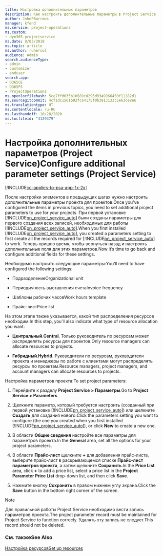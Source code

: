 ```yaml
---
title: Настройка дополнительных параметров
description: Как настроить дополнительные параметры в Project Service
author: JohnPBurrows
manager: kfend
ms.service: project-operations
ms.custom:
- dyn365-projectservice
ms.date: 8/03/2018
ms.topic: article
ms.author: ruhercul
audience: Admin
search.audienceType:
- admin
- customizer
- enduser
search.app:
- D365CE
- D365PS
- ProjectOperations
ms.openlocfilehash: 5ce7ffd635b10689c8295d9349966450f11282d1
ms.sourcegitcommit: 4cf1dc1561b92fca4175f0b3813133c5e63ce8e6
ms.translationtype: HT
ms.contentlocale: ru-RU
ms.lasthandoff: 10/28/2020
ms.locfileid: "4129379"
---
```

# <a name="configure-additional-parameter-settings-project-service"></a><span data-ttu-id="83b0e-103">Настройка дополнительных параметров (Project Service)</span><span class="sxs-lookup"><span data-stu-id="83b0e-103">Configure additional parameter settings (Project Service)</span></span>

[!INCLUDE[cc-applies-to-psa-app-1x-2x](../includes/cc-applies-to-psa-app-1x-2x.md)]

<span data-ttu-id="83b0e-104">После настройки элементов в предыдущих шагах нужно настроить дополнительные параметры проекта для проектов.</span><span class="sxs-lookup"><span data-stu-id="83b0e-104">Once you’ve configured the items in previous topics, you need to set additional project parameters to use for your projects.</span></span> <span data-ttu-id="83b0e-105">При первой установке [!INCLUDE[pn_project_service_auto](../includes/pn-project-service-auto.md)] были созданы параметры для первого создания всех записей, необходимых для работы [!INCLUDE[pn_project_service_auto](../includes/pn-project-service-auto.md)].</span><span class="sxs-lookup"><span data-stu-id="83b0e-105">When you first installed [!INCLUDE[pn_project_service_auto](../includes/pn-project-service-auto.md)], you created a parameters setting to first create all the records required for [!INCLUDE[pn_project_service_auto](../includes/pn-project-service-auto.md)] to work.</span></span> <span data-ttu-id="83b0e-106">Теперь пришло время, чтобы вернуться назад и настроить дополнительные поля для этих параметров.</span><span class="sxs-lookup"><span data-stu-id="83b0e-106">Now it’s time to go back and configure additional fields for these settings.</span></span>  
  
 <span data-ttu-id="83b0e-107">Необходимо настроить следующие параметры:</span><span class="sxs-lookup"><span data-stu-id="83b0e-107">You’ll need to have configured the following settings:</span></span>  
  
-   <span data-ttu-id="83b0e-108">Подразделение</span><span class="sxs-lookup"><span data-stu-id="83b0e-108">Organizational unit</span></span>  
  
-   <span data-ttu-id="83b0e-109">Периодичность выставления счета</span><span class="sxs-lookup"><span data-stu-id="83b0e-109">Invoice frequency</span></span>  
  
-   <span data-ttu-id="83b0e-110">Шаблоны рабочих часов</span><span class="sxs-lookup"><span data-stu-id="83b0e-110">Work hours template</span></span>  
  
-   <span data-ttu-id="83b0e-111">Прайс-лист</span><span class="sxs-lookup"><span data-stu-id="83b0e-111">Price list</span></span>  
 
<span data-ttu-id="83b0e-112">На этом этапе также указывается, какой тип распределения ресурсов необходим:</span><span class="sxs-lookup"><span data-stu-id="83b0e-112">In this step, you’ll also indicate what type of resource allocation you want:</span></span>  
  
- <span data-ttu-id="83b0e-113">**Центральный**.</span><span class="sxs-lookup"><span data-stu-id="83b0e-113">**Central**.</span></span> <span data-ttu-id="83b0e-114">Только руководитель по ресурсам может распределять ресурсы для проектов.</span><span class="sxs-lookup"><span data-stu-id="83b0e-114">Only resource managers can allocate resources to projects.</span></span>  
  
- <span data-ttu-id="83b0e-115">**Гибридный**.</span><span class="sxs-lookup"><span data-stu-id="83b0e-115">**Hybrid**.</span></span> <span data-ttu-id="83b0e-116">Руководители по ресурсам, руководители проекта и менеджеры по работе с клиентами могут распределять ресурсы по проектам.</span><span class="sxs-lookup"><span data-stu-id="83b0e-116">Resource managers, project managers, and account managers can allocate resources to projects.</span></span>  
  
 
<span data-ttu-id="83b0e-117">Настройка параметров проекта:</span><span class="sxs-lookup"><span data-stu-id="83b0e-117">To set project parameters:</span></span>  
  
1. <span data-ttu-id="83b0e-118">Перейдите к разделу **Project Service > Параметры**.</span><span class="sxs-lookup"><span data-stu-id="83b0e-118">Go to **Project Service > Parameters**.</span></span>  
  
2. <span data-ttu-id="83b0e-119">Щелкните параметр, который требуется настроить (созданный при первой установке [!INCLUDE[pn_project_service_auto](../includes/pn-project-service-auto.md)]) или щелкните **Создать** для создания нового.</span><span class="sxs-lookup"><span data-stu-id="83b0e-119">Click the parameters setting you want to configure (the one you created when you first installed [!INCLUDE[pn_project_service_auto](../includes/pn-project-service-auto.md)]), or click **New** to create a new one.</span></span>  
  
3. <span data-ttu-id="83b0e-120">В области **Общие сведения** настройте все параметры для параметров проекта.</span><span class="sxs-lookup"><span data-stu-id="83b0e-120">In the **General** area, set all the options for your project parameters.</span></span>  
  
4. <span data-ttu-id="83b0e-121">В области **Прайс-лист** щелкните **+** для добавления прайс-листа, выберите прайс-лист в раскрывающемся списке **Прайс-лист параметров проекта**, а затем щелкните **Сохранить**.</span><span class="sxs-lookup"><span data-stu-id="83b0e-121">In the **Price List** area, click **+** to add a price list, select a price list in the **Project Parameter Price List** drop-down list, and then click **Save**.</span></span>  
  
5. <span data-ttu-id="83b0e-122">Нажмите кнопку **Сохранить** в правом нижнем углу экрана.</span><span class="sxs-lookup"><span data-stu-id="83b0e-122">Click the **Save** button in the bottom right corner of the screen.</span></span>  

> [!NOTE]
> <span data-ttu-id="83b0e-123">Для правильной работы Project Service необходимо вести запись параметров проекта.</span><span class="sxs-lookup"><span data-stu-id="83b0e-123">The project parameter record must be maintained for Project Service to function correcly.</span></span> <span data-ttu-id="83b0e-124">Удалять эту запись не следует.</span><span class="sxs-lookup"><span data-stu-id="83b0e-124">This record should not be deleted.</span></span>

### <a name="see-also"></a><span data-ttu-id="83b0e-125">См. также</span><span class="sxs-lookup"><span data-stu-id="83b0e-125">See Also</span></span>  
 [<span data-ttu-id="83b0e-126">Настройка ресурсов</span><span class="sxs-lookup"><span data-stu-id="83b0e-126">Set up resources</span></span>](../psa/set-up-resources.md)
